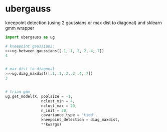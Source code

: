 # ubergauss


kneepoint detection (using 2 gaussians or max dist to diagonal) and sklearn gmm wrapper



```python
import ubergauss as ug

# kneepoint gaussians: 
>>>ug.between_gaussians([.1,.1,.2,.2,.4,.7])
4 


# max dist to diagonal
>>>ug.diag_maxdist([.1,.1,.2,.2,.4,.7])
3


# trian gmm 
ug.get_model(X, poolsize = -1, 
                nclust_min = 4, 
                nclust_max = 20, 
                n_init = 30,
                covariance_type = 'tied',
                kneepoint_detection = diag_maxdist,
                **kwargs)
```
